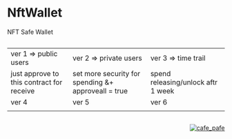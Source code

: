 # NftWallet
NFT Safe Wallet

##

<table>
  <tr>
    <td>
    ver 1 => public users
    </td>
    <td>
    ver 2 => private users
    </td>
    <td>
    ver 3 => time trail
    </td>
  </tr>
  <tr>
    <td>just approve to this contract for receive</td>
    <td>set more security for spending &+ approveall = true</td>
    <td>spend releasing/unlock aftr 1 week</td>
  </tr>
  
  <tr>
    <td>
    ver 4
    </td>
    <td>
    ver 5
    </td>
    <td>
    ver 6
    </td>
  </tr>
  <tr>
    <td></td>
    <td></td>
    <td></td>
  </tr>
</table>
  

##

<p align="right">
  <a href="https://github.com/mosi-sol/NftWallet" target="blank">
  <img src="https://img.shields.io/badge/NFT%20Safe-Wallet-blue?style=flat" alt="cafe_pafe" /></a>  
</p>
